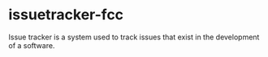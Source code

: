 # issuetracker-fcc
Issue tracker is a system used to track issues that exist in the development of a software.
